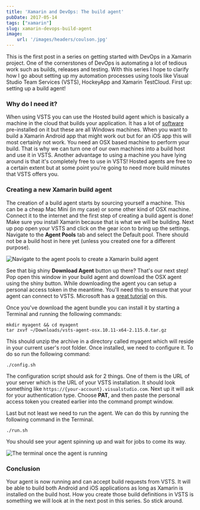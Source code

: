 ```yaml
---
title: 'Xamarin and DevOps: The build agent'
pubDate: 2017-05-14
tags: ["xamarin"]
slug: xamarin-devops-build-agent
image: 
    url: '/images/headers/coulson.jpg'
---
```


This is the first post in a series on getting started with DevOps in a Xamarin project. One of the cornerstones of DevOps is automating a lot of tedious work such as builds, releases and testing. With this series I hope to clarify how I go about setting up my automation processes using tools like Visual Studio Team Services (VSTS), HockeyApp and Xamarin TestCloud. First up: setting up a build agent!

### Why do I need it?

When using VSTS you can use the Hosted build agent which is basically a machine in the cloud that builds your application. It has a lot of [software](https://www.visualstudio.com/en-us/docs/build/concepts/agents/hosted#software) pre-installed on it but these are all Windows machines. When you want to build a Xamarin Android app that might work out but for an iOS app this will most certainly not work. You need an OSX based machine to perform your build. That is why we can turn one of our own machines into a build host and use it in VSTS. Another advantage to using a machine you have lying around is that it's completely free to use in VSTS! Hosted agents are free to a certain extent but at some point you're going to need more build minutes that VSTS offers you.

### Creating a new Xamarin build agent

The creation of a build agent starts by sourcing yourself a machine. This can be a cheap Mac Mini (in my case) or some other kind of OSX machine. Connect it to the internet and the first step of creating a build agent is done! Make sure you install Xamarin because that is what we will be building. Next up pop open your VSTS and click on the gear icon to bring up the settings. Navigate to the **Agent Pools** tab and select the Default pool. There should not be a build host in here yet (unless you created one for a different purpose).

![Navigate to the agent pools to create a Xamarin build agent](/images/posts/agentpools.png)

See that big shiny **Download Agent** button up there? That's our next step! Pop open this window in your build agent and download the OSX agent using the shiny button. While downloading the agent you can setup a personal access token in the meantime. You'll need this to ensure that your agent can connect to VSTS. Microsoft has a [great tutorial](https://www.visualstudio.com/en-us/docs/build/actions/agents/prepare-permissions) on this.

Once you've download the agent bundle you can install it by starting a Terminal and running the following commands:

```
mkdir myagent && cd myagent
tar zxvf ~/Downloads/vsts-agent-osx.10.11-x64-2.115.0.tar.gz
```

This should unzip the archive in a directory called myagent which will reside in your current user's root folder. Once installed, we need to configure it. To do so run the following command:

`./config.sh`

The configuration script should ask for 2 things. One of them is the URL of your server which is the URL of your VSTS installation. It should look something like `https://{your-account}.visualstudio.com`. Next up it will ask for your authentication type.&nbsp;Choose **PAT**, and then paste the personal access token you created earlier into the command prompt window.

Last but not least we need to run the agent. We can do this by running the following command in the Terminal.

`./run.sh`

You should see your agent spinning up and wait for jobs to come its way.

![The terminal once the agent is running](/images/posts/agent.jpg)

### Conclusion

Your agent is now running and can accept build requests from VSTS. It will be able to build both Android and iOS applications as long as Xamarin is installed on the build host. How you create those build definitions in VSTS is something we will look at in the next post in this series. So stick around.